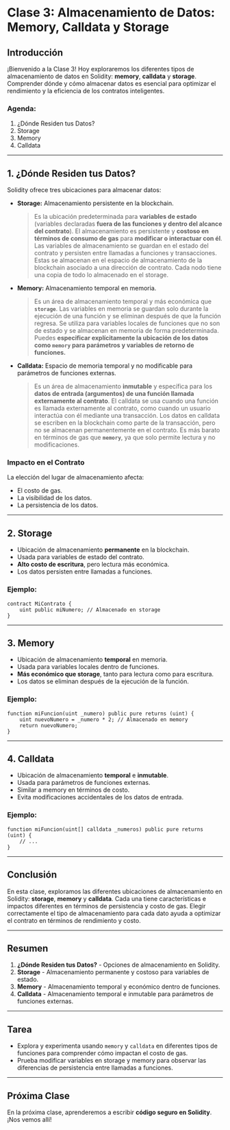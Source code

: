 # Clase 3: Almacenamiento de Datos: Memory, Calldata y Storage

## Introducción

¡Bienvenido a la Clase 3! Hoy exploraremos los diferentes tipos de almacenamiento de datos en Solidity: **memory**, **calldata** y **storage**. Comprender dónde y cómo almacenar datos es esencial para optimizar el rendimiento y la eficiencia de los contratos inteligentes.

### Agenda:

1. ¿Dónde Residen tus Datos?  
2. Storage  
3. Memory  
4. Calldata  

---

## 1. ¿Dónde Residen tus Datos?

Solidity ofrece tres ubicaciones para almacenar datos:

- **Storage:** Almacenamiento persistente en la blockchain.  
  > Es la ubicación predeterminada para **variables de estado** (variables declaradas **fuera de las funciones y dentro del alcance del contrato**). El almacenamiento es persistente y **costoso en términos de consumo de gas** para **modificar o interactuar con él**. Las variables de almacenamiento se guardan en el estado del contrato y persisten entre llamadas a funciones y transacciones. Estas se almacenan en el espacio de almacenamiento de la blockchain asociado a una dirección de contrato. Cada nodo tiene una copia de todo lo almacenado en el storage.

- **Memory:** Almacenamiento temporal en memoria.  
  > Es un área de almacenamiento temporal y más económica que **`storage`**. Las variables en memoria se guardan solo durante la ejecución de una función y se eliminan después de que la función regresa. Se utiliza para variables locales de funciones que no son de estado y se almacenan en memoria de forma predeterminada. Puedes **especificar explícitamente la ubicación de los datos como `memory` para parámetros y variables de retorno de funciones.**

- **Calldata:** Espacio de memoria temporal y no modificable para parámetros de funciones externas.  
  > Es un área de almacenamiento **inmutable** y específica para los **datos de entrada (argumentos) de una función llamada externamente al contrato**. El calldata se usa cuando una función es llamada externamente al contrato, como cuando un usuario interactúa con él mediante una transacción. Los datos en calldata se escriben en la blockchain como parte de la transacción, pero no se almacenan permanentemente en el contrato. Es más barato en términos de gas que **`memory`**, ya que solo permite lectura y no modificaciones.

### Impacto en el Contrato

La elección del lugar de almacenamiento afecta:  
- El costo de gas.  
- La visibilidad de los datos.  
- La persistencia de los datos.  

---

## 2. Storage

- Ubicación de almacenamiento **permanente** en la blockchain.  
- Usada para variables de estado del contrato.  
- **Alto costo de escritura**, pero lectura más económica.  
- Los datos persisten entre llamadas a funciones.  

### Ejemplo:

```solidity
contract MiContrato {
    uint public miNumero; // Almacenado en storage
}
```

---

## 3. Memory

- Ubicación de almacenamiento **temporal** en memoria.  
- Usada para variables locales dentro de funciones.  
- **Más económico que storage**, tanto para lectura como para escritura.  
- Los datos se eliminan después de la ejecución de la función.  

### Ejemplo:

```solidity
function miFuncion(uint _numero) public pure returns (uint) {
    uint nuevoNumero = _numero * 2; // Almacenado en memory
    return nuevoNumero;
}
```

---

## 4. Calldata

- Ubicación de almacenamiento **temporal** e **inmutable**.  
- Usada para parámetros de funciones externas.  
- Similar a memory en términos de costo.  
- Evita modificaciones accidentales de los datos de entrada.  

### Ejemplo:

```solidity
function miFuncion(uint[] calldata _numeros) public pure returns (uint) {
    // ...
}
```

---

## Conclusión

En esta clase, exploramos las diferentes ubicaciones de almacenamiento en Solidity: **storage**, **memory** y **calldata**. Cada una tiene características e impactos diferentes en términos de persistencia y costo de gas. Elegir correctamente el tipo de almacenamiento para cada dato ayuda a optimizar el contrato en términos de rendimiento y costo.

---

## Resumen

1. **¿Dónde Residen tus Datos?** - Opciones de almacenamiento en Solidity.  
2. **Storage** - Almacenamiento permanente y costoso para variables de estado.  
3. **Memory** - Almacenamiento temporal y económico dentro de funciones.  
4. **Calldata** - Almacenamiento temporal e inmutable para parámetros de funciones externas.  

---

## Tarea

- Explora y experimenta usando `memory` y `calldata` en diferentes tipos de funciones para comprender cómo impactan el costo de gas.  
- Prueba modificar variables en storage y memory para observar las diferencias de persistencia entre llamadas a funciones.  

---

## Próxima Clase

En la próxima clase, aprenderemos a escribir **código seguro en Solidity**. ¡Nos vemos allí!
